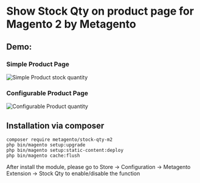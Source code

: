 # Show Stock Qty on product page for Magento 2 by Metagento

## Demo:

### Simple Product Page
![Simple Product stock quantity](http://www.metagento.com/media/metagento/stock-qty-m2/frontend-simple-product.png)
### Configurable Product Page
![Configurable Product quantity](http://www.metagento.com/media/metagento/stock-qty-m2/frontend-configurable-product.png)

## Installation via composer


```
composer require metagento/stock-qty-m2
php bin/magento setup:upgrade
php bin/magento setup:static-content:deploy
php bin/magento cache:flush
```

After install the module, please go to Store -> Configuration -> Metagento Extension -> Stock Qty to enable/disable the function
